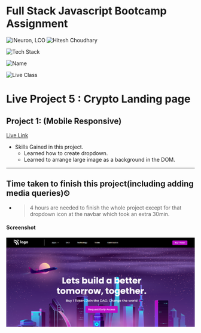 # Full Stack Javascript Bootcamp Assignment 

![iNeuron, LCO](https://img.shields.io/badge/iNeuron-LCO-green)
![Hitesh Choudhary](https://img.shields.io/badge/Hitesh--Choudhary-Full--stack--JS--bootcamp-red)

![Tech Stack](https://img.shields.io/badge/Tech%20Stack-HTML%20%7C%20CSS-blue)

![Name](https://img.shields.io/badge/Project%20Made%20by-Abhijeet%20Sharma-white)

![Live Class](https://img.shields.io/badge/Live%20Project%205-Crypto%20Landing%20page-brightgreen)

# Live Project 5 : Crypto Landing page

## Project 1: (Mobile Responsive)
[Live Link](https://live-project-5-fs-js.netlify.app/)

-   Skills Gained in this project.
    - Learned how to create dropdown.
    - Learned to arrange large image as a background 
    in the DOM.
---

## Time taken to finish this project(including adding media queries)⏲

- >4 hours are needed to finish the whole project except for that dropdown icon at the navbar which took an extra 30min.

#### Screenshot

![Desktop](./screenshot/Project-5.png)
